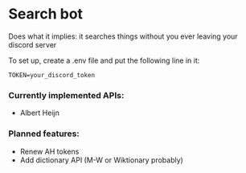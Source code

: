 # Search bot
Does what it implies: it searches things without you ever leaving your discord server

To set up, create a .env file and put the following line in it:
```
TOKEN=your_discord_token
```
### Currently implemented APIs:
* Albert Heijn

### Planned features:
* Renew AH tokens
* Add dictionary API (M-W or Wiktionary probably)
